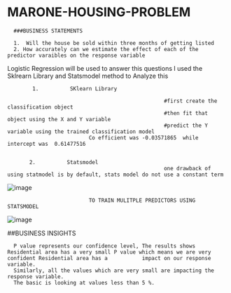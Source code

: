 # MARONE-HOUSING-PROBLEM

      ###BUSINESS STATEMENTS
      
      1.  Will the house be sold within three months of getting listed
      2. How accurately can we estimate the effect of each of the predictor varaibles on the response variable


Logistic Regression will be used to answer this questions
            I used the Sklrearn Library and Statsmodel method to Analyze this 
            
            1.          SKlearn Library 
            
                                                      #first create the classification object
                                                      #then fit that object using the X and Y variable
                                                      #predict the Y variable using the trained classification model   
                              Co efficient was -0.03571865  while intercept was  0.61477516
                              
                              
           2.          Statsmodel
                                                      one drawback of using statmodel is by default, stats model do not use a constant term
                                                 
                                                 
![image](https://user-images.githubusercontent.com/64482231/189800906-168efbb5-20a5-4e55-9935-da1dab64d847.png)



                              TO TRAIN MULITPLE PREDICTORS USING STATSMODEL
                              
                              
![image](https://user-images.githubusercontent.com/64482231/189804167-34be83d7-e2e3-41af-b569-91f43b40b2a6.png)



##BUSINESS INSIGHTS



      P value represents our confidence level, The results shows Residential area has a very small P value which means we are very confident Residential area has a           impact on our response variable.
      Similarly, all the values which are very small are impacting the response variable. 
      The basic is looking at values less than 5 %. 
      
      
      
  
